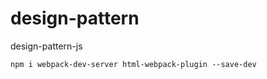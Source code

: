 # design-pattern
design-pattern-js

 ``` npm i webpack-dev-server html-webpack-plugin --save-dev ```
